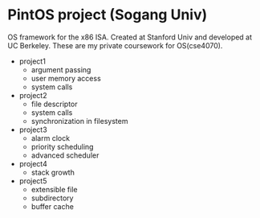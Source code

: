 PintOS project (Sogang Univ) 
===============
OS framework for the x86 ISA. 
Created at Stanford Univ and developed at UC Berkeley.
These are my private coursework for OS(cse4070).
* project1
  + argument passing
  + user memory access
  + system calls
* project2
  + file descriptor
  + system calls
  + synchronization in filesystem
* project3
  + alarm clock
  + priority scheduling
  + advanced scheduler
* project4
  + stack growth
* project5
  + extensible file
  + subdirectory
  + buffer cache
